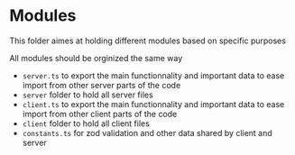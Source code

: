 # Modules

This folder aimes at holding different modules based on specific purposes

All modules should be orginized the same way

- `server.ts` to export the main functionnality and important data to ease import from other server parts of the code
- `server` folder to hold all server files
- `client.ts` to export the main functionnality and important data to ease import from other client parts of the code
- `client` folder to hold all client files
- `constants.ts` for zod validation and other data shared by client and server
